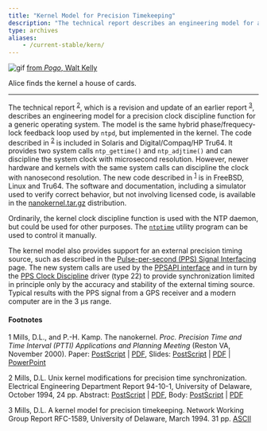 ```yaml
---
title: "Kernel Model for Precision Timekeeping"
description: "The technical report describes an engineering model for a precision clock discipline function for a generic operating system. The model is the same hybrid phase/frequecy-lock feedback loop used by ntpd, but implemented in the kernel. "
type: archives
aliases:
    - /current-stable/kern/
---
```


![gif](/documentation/pic/alice61.gif) [from _Pogo_, Walt Kelly](/reflib/pictures/)

Alice finds the kernel a house of cards.

* * *

The technical report <sup>[2](#myfootnote2)</sup>, which is a revision and update of an earlier report <sup>[3](#myfootnote3)</sup>, describes an engineering model for a precision clock discipline function for a generic operating system. The model is the same hybrid phase/frequecy-lock feedback loop used by <code>ntpd</code>, but implemented in the kernel. The code described in <sup>[2](#myfootnote2)</sup> is included in Solaris and Digital/Compaq/HP Tru64. It provides two system calls <code>ntp_gettime()</code> and <code>ntp_adjtime()</code> and can discipline the system clock with microsecond resolution. However, newer hardware and kernels with the same system calls can discipline the clock with nanosecond resolution. The new code described in <sup>[1](#myfootnote1)</sup> is in FreeBSD, Linux and Tru64. The software and documentation, including a simulator used to verify correct behavior, but not involving licensed code, is available in the [nanokernel.tar.gz](/reflib/software/nanokernel.tar.gz) distribution.

Ordinarily, the kernel clock discipline function is used with the NTP daemon, but could be used for other purposes. The [<code>ntptime</code>](/documentation/4.2.8-series/ntptime/) utility program can be used to control it manually.

The kernel model also provides support for an external precision timing source, such as described in the [Pulse-per-second (PPS) Signal Interfacing](/documentation/4.2.8-series/pps/) page. The new system calls are used by the [PPSAPI interface](/documentation/4.2.8-series/kernpps/) and in turn by the [PPS Clock Discipline](/documentation/drivers/driver22/) driver (type 22) to provide synchronization limited in principle only by the accuracy and stability of the external timing source. Typical results with the PPS signal from a GPS receiver and a modern computer are in the 3 μs range.

#### Footnotes

<a name="myfootnote1">1</a> Mills, D.L., and P.-H. Kamp. The nanokernel. _Proc. Precision Time and Time Interval (PTTI) Applications and Planning Meeting_ (Reston VA, November 2000). Paper: [PostScript](/reflib/papers/nano/nano2.ps) | [PDF](/reflib/papers/nano/nano2.pdf), Slides: [PostScript](/reflib/brief/nano/nano.ps) | [PDF](/reflib/brief/nano/nano.pdf) | [PowerPoint](/reflib/brief/nano/nano.ppt)

<a name="myfootnote2">2</a>  Mills, D.L. Unix kernel modifications for precision time synchronization. Electrical Engineering Department Report 94-10-1, University of Delaware, October 1994, 24 pp. Abstract: [PostScript](/reflib/reports/kern/kerna.ps) | [PDF](/reflib/reports/kern/kerna.pdf), Body: [PostScript](/reflib/reports/kern/kernb.ps) | [PDF](/reflib/reports/kern/kernb.pdf)

<a name="myfootnote3">3</a>  Mills, D.L. A kernel model for precision timekeeping. Network Working Group Report RFC-1589, University of Delaware, March 1994. 31 pp. [ASCII](/reflib/rfc/rfc1589.txt)